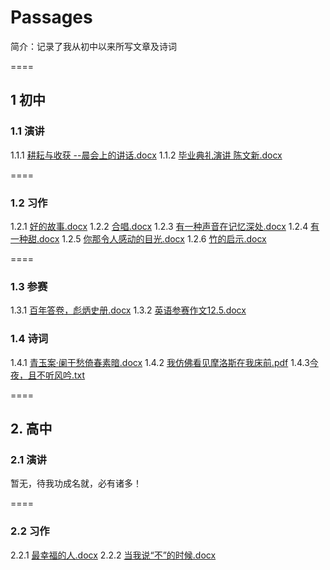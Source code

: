 # Passages
简介：记录了我从初中以来所写文章及诗词

====

## 1 初中
### 1.1 演讲
1.1.1 [耕耘与收获 --晨会上的讲话.docx](https://github.com/legallchaperone/Passages/files/7359842/--.docx)
1.1.2 [毕业典礼演讲 陈文新.docx](https://github.com/legallchaperone/Passages/files/7359844/default.docx)

====

### 1.2 习作
1.2.1 [好的故事.docx](https://github.com/legallchaperone/Passages/files/7359845/default.docx)
1.2.2 [合唱.docx](https://github.com/legallchaperone/Passages/files/7359846/default.docx)
1.2.3 [有一种声音在记忆深处.docx](https://github.com/legallchaperone/Passages/files/7359849/default.docx)
1.2.4 [有一种甜.docx](https://github.com/legallchaperone/Passages/files/7359850/default.docx)
1.2.5 [你那令人感动的目光.docx](https://github.com/legallchaperone/Passages/files/7359851/default.docx)
1.2.6 [竹的启示.docx](https://github.com/legallchaperone/Passages/files/7359864/default.docx)


====

### 1.3 参赛
1.3.1 [百年答卷，彪炳史册.docx](https://github.com/legallchaperone/Passages/files/7359854/default.docx)
1.3.2 [英语参赛作文12.5.docx](https://github.com/legallchaperone/Passages/files/7359862/12.5.docx)

### 1.4 诗词
1.4.1 [青玉案·阑干愁倚春素暗.docx](https://github.com/legallchaperone/Passages/files/7359865/default.docx)
1.4.2 [我仿佛看见摩洛斯在我床前.pdf](https://github.com/legallchaperone/Passages/files/7359867/default.pdf)
1.4.3[今夜，且不听风吟.txt](https://github.com/legallchaperone/Passages/files/7359868/default.txt)


====

## 2. 高中
### 2.1 演讲
暂无，待我功成名就，必有诸多！

====

### 2.2 习作
2.2.1 [最幸福的人.docx](https://github.com/legallchaperone/Passages/files/7359871/default.docx)
2.2.2 [当我说“不”的时候.docx](https://github.com/legallchaperone/Passages/files/7359875/default.docx)
